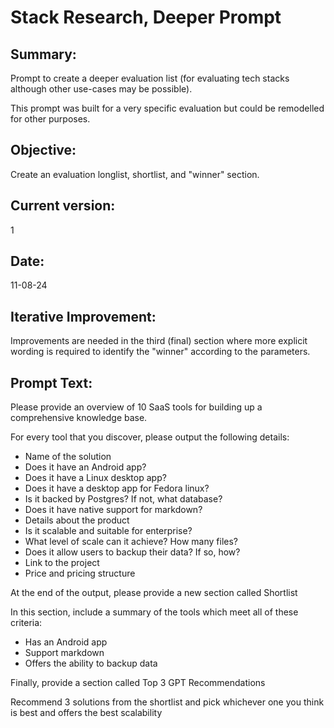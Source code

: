 # Stack Research, Deeper Prompt

## Summary:

Prompt to create a deeper evaluation list (for evaluating tech stacks although other use-cases may be possible).

This prompt was built for a very specific evaluation but could be remodelled for other purposes. 

## Objective:

Create an evaluation longlist, shortlist, and "winner" section. 

## Current version:

1

## Date:

11-08-24

## Iterative Improvement:

Improvements are needed in the third (final) section where more explicit wording is required to identify the "winner" according to the parameters.

## Prompt Text: 


Please provide an overview of 10 SaaS tools for building up a comprehensive knowledge base. 

For every tool that you discover, please output the following details:

- Name of the solution
- Does it have an Android app?
- Does it have a Linux desktop app? 
- Does it have a desktop app for Fedora linux?
- Is it backed by Postgres? If not, what database?
- Does it have native support for markdown?
- Details about the product
- Is it scalable and suitable for enterprise?
- What level of scale can it achieve? How many files?
- Does it allow users to backup their data? If so, how?
- Link to the project
- Price and pricing structure

At the end of the output, please provide a new section called Shortlist

In this section, include a summary of the tools which meet all of these criteria:

- Has an Android app
- Support markdown
- Offers the ability to backup data

Finally, provide a section called Top 3 GPT Recommendations

Recommend 3 solutions from the shortlist and pick whichever one you think is best and offers the best scalability